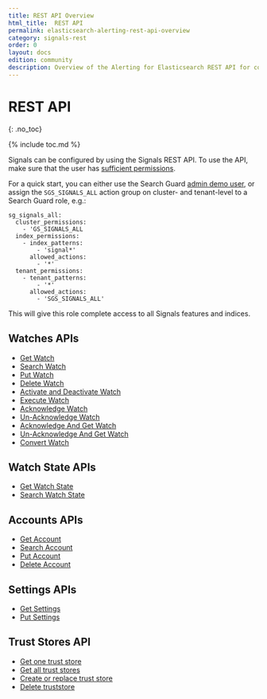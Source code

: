 ```yaml
---
title: REST API Overview
html_title:  REST API
permalink: elasticsearch-alerting-rest-api-overview
category: signals-rest
order: 0
layout: docs
edition: community
description: Overview of the Alerting for Elasticsearch REST API for configuring watches, alerts and accounts.
---
```


<!--- Copyright 2022 floragunn GmbH -->

# REST API
{: .no_toc}

{% include toc.md %}

Signals can be configured by using the Signals REST API. To use the API, make sure that the user has [sufficient permissions](security_permissions.md). 

For a quick start, you can either use the Search Guard [admin demo user](demo-users-roles#demo-users), or assign the `SGS_SIGNALS_ALL` action group on cluster- and tenant-level to a Search Guard role, e.g.:

```
sg_signals_all:
  cluster_permissions:
    - 'GS_SIGNALS_ALL
  index_permissions:
    - index_patterns:
        - 'signal*'
      allowed_actions:
        - '*'
  tenant_permissions:
    - tenant_patterns:
        - '*'
      allowed_actions:
        - 'SGS_SIGNALS_ALL'
```

This will give this role complete access to all Signals features and indices.

## Watches APIs

* [Get Watch](rest_api_watch_get.md)
* [Search Watch](rest_api_watch_search.md)
* [Put Watch](rest_api_watch_put.md)
* [Delete Watch](rest_api_watch_delete.md)
* [Activate and Deactivate Watch](rest_api_watch_activate.md)
* [Execute Watch](rest_api_watch_execute.md)
* [Acknowledge Watch](rest_api_watch_acknowledge.md)
* [Un-Acknowledge Watch](rest_api_watch_unacknowledge.md)
* [Acknowledge And Get Watch](rest_api_watch_acknowledge_and_get.md)
* [Un-Acknowledge And Get Watch](./rest_api_watch_unacknowledge_and_get.md)
* [Convert Watch](rest_api_convert_es.md)

## Watch State APIs

* [Get Watch State](rest_api_watch_state.md)
* [Search Watch State](rest_api_watch_state_search.md)


## Accounts APIs

* [Get Account](rest_api_watch_get.md)
* [Search Account](rest_api_account_search.md)
* [Put Account](rest_api_account_put.md)
* [Delete Account](rest_api_account_delete.md)

## Settings APIs

* [Get Settings](rest_api_settings_get.md)
* [Put Settings](rest_api_settings_put.md)

## Trust Stores API

* [Get one trust store](./rest_api_trust_store_get_one.md)
* [Get all trust stores](./rest_api_trust_store_get_all.md)
* [Create or replace trust store](./rest_api_trust_store_create_or_replace.md)
* [Delete truststore](./rest_api_trust_store_delete.md)

